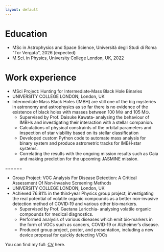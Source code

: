 ```yaml
---
layout: default
---
```


Education
======
* MSc in Astrophysics and Space Science,  Università degli Studi di Roma "Tor Vergata", 2026 (expected)
* M.Sci. in Physics, University College London, UK, 2022

Work experience
======
* MSci Project: Hunting for Intermediate‑Mass Black Hole Binaries
 * UNIVERSITY COLLEGE LONDON, London, UK
 * Intermediate Mass Black Holes (IMBH) are still one of the big mysteries in astronomy and astrophysics as so far there is no evidence of the existence of black holes with masses between 100 M⊙ and 105 M⊙.
    * Supervised by Prof. Daisuke Kawata‑ analysing the behaviour of IMBHs and investigating their interaction with a stellar companion.
    * Calculations of physical constraints of the orbital parameters and inspection of star viability based on its stellar classification
    * Developed custom Python code to automate mass analysis for binary system and produce astrometric tracks for IMBH‑star systems.
    * Correlating the results with the ongoing mission results such as Gaia and making prediction for the upcoming JASMINE mission.

======

* Group Project: VOC Analysis For Disease Detection: A Critical Assessment Of Non‑Invasive Screening Methods
 * UNIVERSITY COLLEGE LONDON, London, UK
 * Achieved 76.81% in the third‑year Physics group project, investigating the real potential of volatile organic compounds as a better non‑invasive detection method of COVID‑19 and various other bio‑markers.
    * Supervised by Prof. Gaetana Laricchia‑ analysing volatile organic compounds for medical diagnostics.
    * Performed analysis of various diseases which emit bio‑markers in the form of VOCs such as cancers, COVID‑19 or Alzheimer’s disease.
    * Produced group project, poster, and presentation, including a new device proposal for quickly detecting VOCs

You can find my full: <a href="https://acpopa.github.io/ACP-CV.pdf" target="_blank"> CV</a> here.
